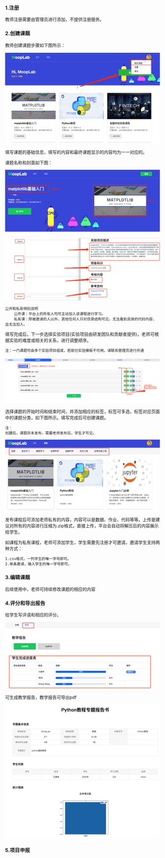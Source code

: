 ### 1.注册

教师注册需要由管理员进行添加，不提供注册服务。

### 2.创建课题

教师创建课题步骤如下图所示：

![](./assets/create.png)

填写课题的基础信息，填写的内容和最终课题显示的内容均为一一对应的。

课题名称和封面如下图：

![](./assets/封面.png)

![](./assets/课程详情.png)



```
公开和私有特别说明
	公开课：平台上的所有人均可主动加入该课程进行学习。
	私有课：除被邀请的人以外，其他任何人只对目录结构可见，无法看到具体的代码内容，且无法加入。
```

填写完成后，下一步选择实验项目(实验项目由研发团队和贡献者提供)，老师可根据实验的难度或相关的关系，进行调整顺序。

```
注：一门课题可由多个实验项目组成，若部分实验模板不可用，请联系管理员进行开通
```

![](./assets/addproject.png)

选择课题的开始时间和结束时间，并添加相应的标签，标签可多选，标签对应页面中的课题分类，如下图所示。填写完成后可创建课题。

```
注：
创建后，课题并未发布，需要老师发布后，学生才可见。
```



![tag](./assets/tag.png)

发布课程后可添加老师私有的内容，内容可以是数据、作业、代码等等。上传是建议对所有的内容进行压缩为.zip格式，直接上传，平台会自动将解压后的内容展示给学生。

如课程为私有课程，老师可添加学生，学生需要先注册才可邀请，邀请学生支持两种方式：

```
1.csv格式，一列学生的唯一学号即可。
2.单条邀请，输入学生的唯一学号即可。
```

### 3.编辑课题

后续使用中，老师可持续修改课题的相应的内容

### 4.评分和导出报告

给学生写评语和相应的评分。

![image-20190611172352837](./assets/score.png)

可生成教学报告，教学报告可导出pdf

![image-20190611172504317](./assets/grade.png)



### 5.项目申报

